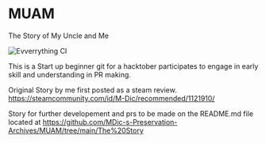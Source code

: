 # MUAM
The Story of My Uncle and Me

![Evverrything CI](https://img.shields.io/badge/Evverrything-CI-informational)

This is a Start up beginner git for a hacktober participates to engage in early skill and understanding in PR making.

Original Story by me first posted as a steam review.
https://steamcommunity.com/id/M-Dic/recommended/1121910/
       
Story for further developement and prs to be made on the README.md file located at
https://github.com/MDic-s-Preservation-Archives/MUAM/tree/main/The%20Story
